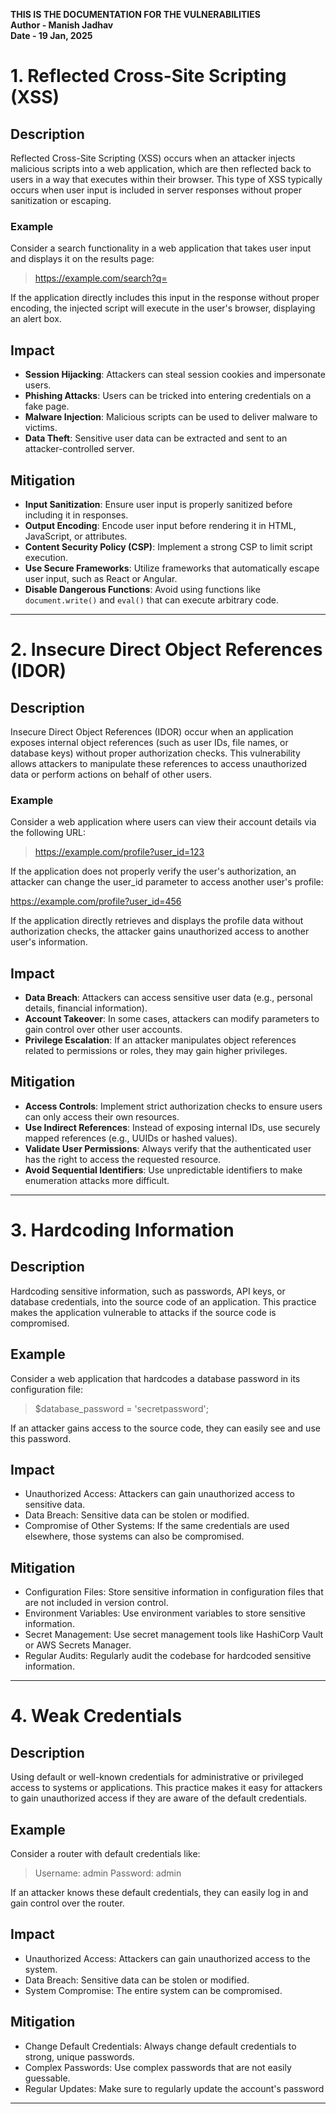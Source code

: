 **THIS IS THE DOCUMENTATION FOR THE VULNERABILITIES**<br>
**Author - Manish Jadhav**<br>
**Date - 19 Jan, 2025**<br>

# 1. Reflected Cross-Site Scripting (XSS)

## Description

Reflected Cross-Site Scripting (XSS) occurs when an attacker injects malicious scripts into a web application, which are then reflected back to users in a way that executes within their browser. This type of XSS typically occurs when user input is included in server responses without proper sanitization or escaping.

### Example
Consider a search functionality in a web application that takes user input and displays it on the results page:

> https://example.com/search?q=<script>alert('XSS')</script>

If the application directly includes this input in the response without proper encoding, the injected script will execute in the user's browser, displaying an alert box.

## Impact

- **Session Hijacking**: Attackers can steal session cookies and impersonate users.
- **Phishing Attacks**: Users can be tricked into entering credentials on a fake page.
- **Malware Injection**: Malicious scripts can be used to deliver malware to victims.
- **Data Theft**: Sensitive user data can be extracted and sent to an attacker-controlled server.

## Mitigation

- **Input Sanitization**: Ensure user input is properly sanitized before including it in responses.
- **Output Encoding**: Encode user input before rendering it in HTML, JavaScript, or attributes.
- **Content Security Policy (CSP)**: Implement a strong CSP to limit script execution.
- **Use Secure Frameworks**: Utilize frameworks that automatically escape user input, such as React or Angular.
- **Disable Dangerous Functions**: Avoid using functions like `document.write()` and `eval()` that can execute arbitrary code.

---

# 2. Insecure Direct Object References (IDOR)

## Description

Insecure Direct Object References (IDOR) occur when an application exposes internal object references (such as user IDs, file names, or database keys) without proper authorization checks. This vulnerability allows attackers to manipulate these references to access unauthorized data or perform actions on behalf of other users.

### Example
Consider a web application where users can view their account details via the following URL:

> https://example.com/profile?user_id=123

If the application does not properly verify the user's authorization, an attacker can change the user_id parameter to access another user's profile:

https://example.com/profile?user_id=456

If the application directly retrieves and displays the profile data without authorization checks, the attacker gains unauthorized access to another user's information.

## Impact

- **Data Breach**: Attackers can access sensitive user data (e.g., personal details, financial information).
- **Account Takeover**: In some cases, attackers can modify parameters to gain control over other user accounts.
- **Privilege Escalation**: If an attacker manipulates object references related to permissions or roles, they may gain higher privileges.

## Mitigation
- **Access Controls**: Implement strict authorization checks to ensure users can only access their own resources.
- **Use Indirect References**: Instead of exposing internal IDs, use securely mapped references (e.g., UUIDs or hashed values).
- **Validate User Permissions**: Always verify that the authenticated user has the right to access the requested resource.
- **Avoid Sequential Identifiers**: Use unpredictable identifiers to make enumeration attacks more difficult.

---

# 3. Hardcoding Information

## Description

Hardcoding sensitive information, such as passwords, API keys, or database credentials, into the source code of an application. This practice makes the application vulnerable to attacks if the source code is compromised.

## Example

Consider a web application that hardcodes a database password in its configuration file:

> $database_password = 'secretpassword';

If an attacker gains access to the source code, they can easily see and use this password.

## Impact

- Unauthorized Access: Attackers can gain unauthorized access to sensitive data.
- Data Breach: Sensitive data can be stolen or modified.
- Compromise of Other Systems: If the same credentials are used elsewhere, those systems can also be compromised.

## Mitigation

- Configuration Files: Store sensitive information in configuration files that are not included in version control.
- Environment Variables: Use environment variables to store sensitive information.
- Secret Management: Use secret management tools like HashiCorp Vault or AWS Secrets Manager.
- Regular Audits: Regularly audit the codebase for hardcoded sensitive information.

---

# 4. Weak Credentials

## Description

Using default or well-known credentials for administrative or privileged access to systems or applications. This practice makes it easy for attackers to gain unauthorized access if they are aware of the default credentials.

## Example

Consider a router with default credentials like:

> Username: admin
> Password: admin

If an attacker knows these default credentials, they can easily log in and gain control over the router.

## Impact

- Unauthorized Access: Attackers can gain unauthorized access to the system.
- Data Breach: Sensitive data can be stolen or modified.
- System Compromise: The entire system can be compromised.

## Mitigation

- Change Default Credentials: Always change default credentials to strong, unique passwords.
- Complex Passwords: Use complex passwords that are not easily guessable.
- Regular Updates: Make sure to regularly update the account's password

---
